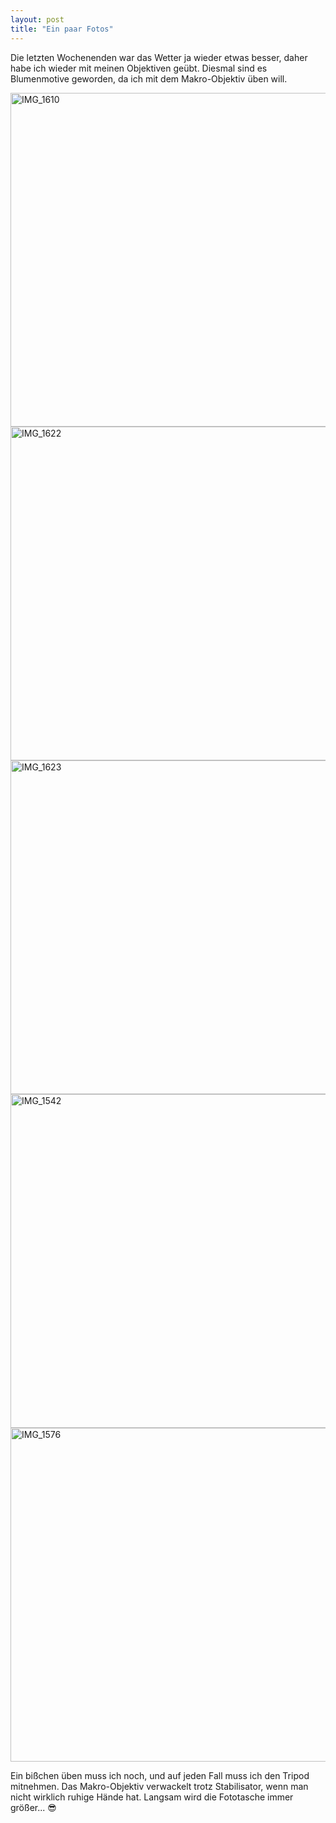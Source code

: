 ```yaml
---
layout: post
title: "Ein paar Fotos"
---
```

Die letzten Wochenenden war das Wetter ja wieder etwas besser, daher habe ich wieder mit meinen Objektiven geübt. 
Diesmal sind es Blumenmotive geworden, da ich mit dem Makro-Objektiv üben will. 

<a data-flickr-embed="true"  href="https://www.flickr.com/photos/cringe/33916400715/in/dateposted/" title="IMG_1610"><img src="https://c1.staticflickr.com/3/2932/33916400715_93ff7b0cdd_c.jpg" width="800" height="534" alt="IMG_1610"></a><script async src="//embedr.flickr.com/assets/client-code.js" charset="utf-8"></script>
<a data-flickr-embed="true"  href="https://www.flickr.com/photos/cringe/33072915454/in/dateposted/" title="IMG_1622"><img src="https://c1.staticflickr.com/3/2864/33072915454_bfaaaedfb1_c.jpg" width="800" height="534" alt="IMG_1622"></a><script async src="//embedr.flickr.com/assets/client-code.js" charset="utf-8"></script>
<a data-flickr-embed="true"  href="https://www.flickr.com/photos/cringe/33916400235/in/dateposted/" title="IMG_1623"><img src="https://c1.staticflickr.com/3/2840/33916400235_07b40e088d_c.jpg" width="800" height="534" alt="IMG_1623"></a><script async src="//embedr.flickr.com/assets/client-code.js" charset="utf-8"></script>
<a data-flickr-embed="true"  href="https://www.flickr.com/photos/cringe/33750128156/in/dateposted/" title="IMG_1542"><img src="https://c1.staticflickr.com/3/2806/33750128156_ef28c02b99_c.jpg" width="800" height="534" alt="IMG_1542"></a><script async src="//embedr.flickr.com/assets/client-code.js" charset="utf-8"></script>
<a data-flickr-embed="true"  href="https://www.flickr.com/photos/cringe/32948003004/in/dateposted/" title="IMG_1576"><img src="https://c1.staticflickr.com/4/3846/32948003004_5dcc887a40_c.jpg" width="800" height="534" alt="IMG_1576"></a><script async src="//embedr.flickr.com/assets/client-code.js" charset="utf-8"></script>

Ein bißchen üben muss ich noch, und auf jeden Fall muss ich den Tripod mitnehmen. Das Makro-Objektiv verwackelt trotz
Stabilisator, wenn man nicht wirklich ruhige Hände hat. Langsam wird die Fototasche immer größer... 😎